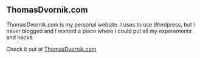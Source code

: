 ## ThomasDvornik.com

ThomasDvornik.com is my personal website. I uses to use Wordpress, but I never blogged and I wanted a place where I could put all my experements and hacks. 

Check it out at [ThomasDvornik.com](http://thomasdvornik.com)
